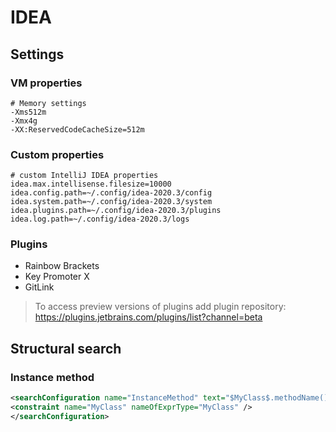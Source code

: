 # IDEA

## Settings

### VM properties

```properties
# Memory settings
-Xms512m
-Xmx4g
-XX:ReservedCodeCacheSize=512m
```

### Custom properties

```properties
# custom IntelliJ IDEA properties
idea.max.intellisense.filesize=10000
idea.config.path=~/.config/idea-2020.3/config
idea.system.path=~/.config/idea-2020.3/system
idea.plugins.path=~/.config/idea-2020.3/plugins
idea.log.path=~/.config/idea-2020.3/logs
```

### Plugins

* Rainbow Brackets
* Key Promoter X
* GitLink

> To access preview versions of plugins add plugin repository:
> https://plugins.jetbrains.com/plugins/list?channel=beta

## Structural search

### Instance method

```xml
<searchConfiguration name="InstanceMethod" text="$MyClass$.methodName()" type="JAVA">
<constraint name="MyClass" nameOfExprType="MyClass" />
</searchConfiguration>
```
